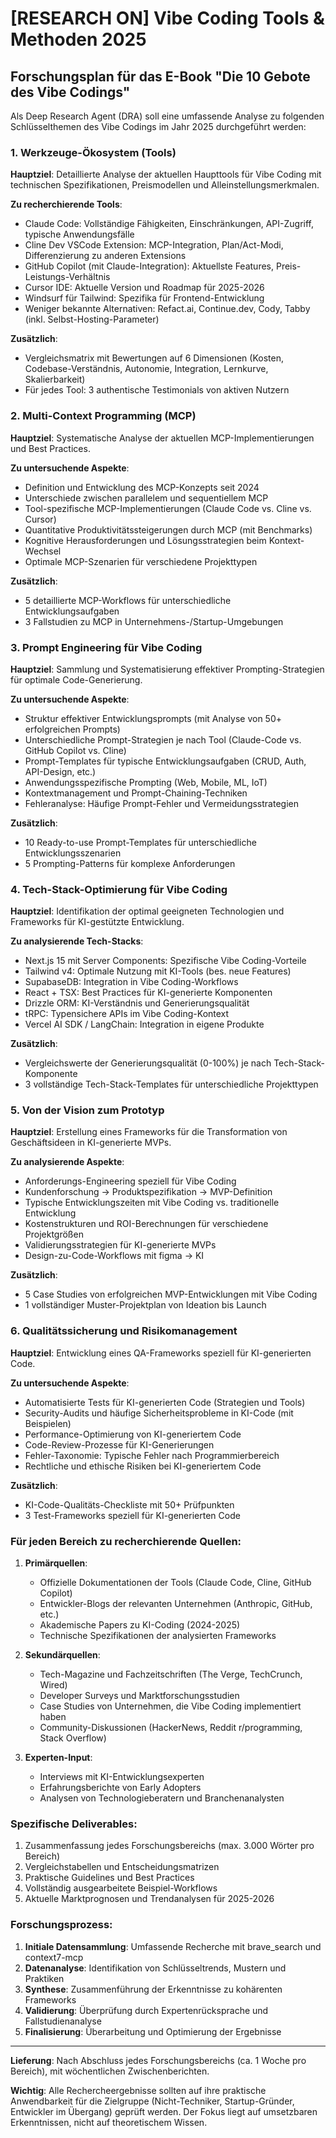 # [RESEARCH ON] Vibe Coding Tools & Methoden 2025

## Forschungsplan für das E-Book "Die 10 Gebote des Vibe Codings"

Als Deep Research Agent (DRA) soll eine umfassende Analyse zu folgenden Schlüsselthemen des Vibe Codings im Jahr 2025 durchgeführt werden:

### 1. Werkzeuge-Ökosystem (Tools)

**Hauptziel**: Detaillierte Analyse der aktuellen Haupttools für Vibe Coding mit technischen Spezifikationen, Preismodellen und Alleinstellungsmerkmalen.

**Zu recherchierende Tools**:
- Claude Code: Vollständige Fähigkeiten, Einschränkungen, API-Zugriff, typische Anwendungsfälle
- Cline Dev VSCode Extension: MCP-Integration, Plan/Act-Modi, Differenzierung zu anderen Extensions
- GitHub Copilot (mit Claude-Integration): Aktuellste Features, Preis-Leistungs-Verhältnis
- Cursor IDE: Aktuelle Version und Roadmap für 2025-2026
- Windsurf für Tailwind: Spezifika für Frontend-Entwicklung
- Weniger bekannte Alternativen: Refact.ai, Continue.dev, Cody, Tabby (inkl. Selbst-Hosting-Parameter)

**Zusätzlich**: 
- Vergleichsmatrix mit Bewertungen auf 6 Dimensionen (Kosten, Codebase-Verständnis, Autonomie, Integration, Lernkurve, Skalierbarkeit)
- Für jedes Tool: 3 authentische Testimonials von aktiven Nutzern

### 2. Multi-Context Programming (MCP)

**Hauptziel**: Systematische Analyse der aktuellen MCP-Implementierungen und Best Practices.

**Zu untersuchende Aspekte**:
- Definition und Entwicklung des MCP-Konzepts seit 2024
- Unterschiede zwischen parallelem und sequentiellem MCP
- Tool-spezifische MCP-Implementierungen (Claude Code vs. Cline vs. Cursor)
- Quantitative Produktivitätssteigerungen durch MCP (mit Benchmarks)
- Kognitive Herausforderungen und Lösungsstrategien beim Kontext-Wechsel
- Optimale MCP-Szenarien für verschiedene Projekttypen

**Zusätzlich**:
- 5 detaillierte MCP-Workflows für unterschiedliche Entwicklungsaufgaben
- 3 Fallstudien zu MCP in Unternehmens-/Startup-Umgebungen

### 3. Prompt Engineering für Vibe Coding

**Hauptziel**: Sammlung und Systematisierung effektiver Prompting-Strategien für optimale Code-Generierung.

**Zu untersuchende Aspekte**:
- Struktur effektiver Entwicklungsprompts (mit Analyse von 50+ erfolgreichen Prompts)
- Unterschiedliche Prompt-Strategien je nach Tool (Claude-Code vs. GitHub Copilot vs. Cline)
- Prompt-Templates für typische Entwicklungsaufgaben (CRUD, Auth, API-Design, etc.)
- Anwendungsspezifische Prompting (Web, Mobile, ML, IoT)
- Kontextmanagement und Prompt-Chaining-Techniken
- Fehleranalyse: Häufige Prompt-Fehler und Vermeidungsstrategien

**Zusätzlich**:
- 10 Ready-to-use Prompt-Templates für unterschiedliche Entwicklungsszenarien
- 5 Prompting-Patterns für komplexe Anforderungen

### 4. Tech-Stack-Optimierung für Vibe Coding

**Hauptziel**: Identifikation der optimal geeigneten Technologien und Frameworks für KI-gestützte Entwicklung.

**Zu analysierende Tech-Stacks**:
- Next.js 15 mit Server Components: Spezifische Vibe Coding-Vorteile
- Tailwind v4: Optimale Nutzung mit KI-Tools (bes. neue Features)
- SupabaseDB: Integration in Vibe Coding-Workflows
- React + TSX: Best Practices für KI-generierte Komponenten
- Drizzle ORM: KI-Verständnis und Generierungsqualität
- tRPC: Typensichere APIs im Vibe Coding-Kontext
- Vercel AI SDK / LangChain: Integration in eigene Produkte

**Zusätzlich**:
- Vergleichswerte der Generierungsqualität (0-100%) je nach Tech-Stack-Komponente
- 3 vollständige Tech-Stack-Templates für unterschiedliche Projekttypen

### 5. Von der Vision zum Prototyp

**Hauptziel**: Erstellung eines Frameworks für die Transformation von Geschäftsideen in KI-generierte MVPs.

**Zu analysierende Aspekte**:
- Anforderungs-Engineering speziell für Vibe Coding
- Kundenforschung → Produktspezifikation → MVP-Definition
- Typische Entwicklungszeiten mit Vibe Coding vs. traditionelle Entwicklung
- Kostenstrukturen und ROI-Berechnungen für verschiedene Projektgrößen
- Validierungsstrategien für KI-generierte MVPs
- Design-zu-Code-Workflows mit figma → KI

**Zusätzlich**:
- 5 Case Studies von erfolgreichen MVP-Entwicklungen mit Vibe Coding
- 1 vollständiger Muster-Projektplan von Ideation bis Launch

### 6. Qualitätssicherung und Risikomanagement

**Hauptziel**: Entwicklung eines QA-Frameworks speziell für KI-generierten Code.

**Zu untersuchende Aspekte**:
- Automatisierte Tests für KI-generierten Code (Strategien und Tools)
- Security-Audits und häufige Sicherheitsprobleme in KI-Code (mit Beispielen)
- Performance-Optimierung von KI-generiertem Code
- Code-Review-Prozesse für KI-Generierungen
- Fehler-Taxonomie: Typische Fehler nach Programmierbereich
- Rechtliche und ethische Risiken bei KI-generiertem Code

**Zusätzlich**:
- KI-Code-Qualitäts-Checkliste mit 50+ Prüfpunkten
- 3 Test-Frameworks speziell für KI-generierten Code

### Für jeden Bereich zu recherchierende Quellen:

1. **Primärquellen**:
   - Offizielle Dokumentationen der Tools (Claude Code, Cline, GitHub Copilot)
   - Entwickler-Blogs der relevanten Unternehmen (Anthropic, GitHub, etc.)
   - Akademische Papers zu KI-Coding (2024-2025)
   - Technische Spezifikationen der analysierten Frameworks

2. **Sekundärquellen**:
   - Tech-Magazine und Fachzeitschriften (The Verge, TechCrunch, Wired)
   - Developer Surveys und Marktforschungsstudien
   - Case Studies von Unternehmen, die Vibe Coding implementiert haben
   - Community-Diskussionen (HackerNews, Reddit r/programming, Stack Overflow)

3. **Experten-Input**:
   - Interviews mit KI-Entwicklungsexperten
   - Erfahrungsberichte von Early Adopters
   - Analysen von Technologieberatern und Branchenanalysten

### Spezifische Deliverables:

1. Zusammenfassung jedes Forschungsbereichs (max. 3.000 Wörter pro Bereich)
2. Vergleichstabellen und Entscheidungsmatrizen
3. Praktische Guidelines und Best Practices
4. Vollständig ausgearbeitete Beispiel-Workflows
5. Aktuelle Marktprognosen und Trendanalysen für 2025-2026

### Forschungsprozess:

1. **Initiale Datensammlung**: Umfassende Recherche mit brave_search und context7-mcp
2. **Datenanalyse**: Identifikation von Schlüsseltrends, Mustern und Praktiken
3. **Synthese**: Zusammenführung der Erkenntnisse zu kohärenten Frameworks
4. **Validierung**: Überprüfung durch Expertenrücksprache und Fallstudienanalyse
5. **Finalisierung**: Überarbeitung und Optimierung der Ergebnisse

---

**Lieferung**: Nach Abschluss jedes Forschungsbereichs (ca. 1 Woche pro Bereich), mit wöchentlichen Zwischenberichten.

**Wichtig**: Alle Rechercheergebnisse sollten auf ihre praktische Anwendbarkeit für die Zielgruppe (Nicht-Techniker, Startup-Gründer, Entwickler im Übergang) geprüft werden. Der Fokus liegt auf umsetzbaren Erkenntnissen, nicht auf theoretischem Wissen.